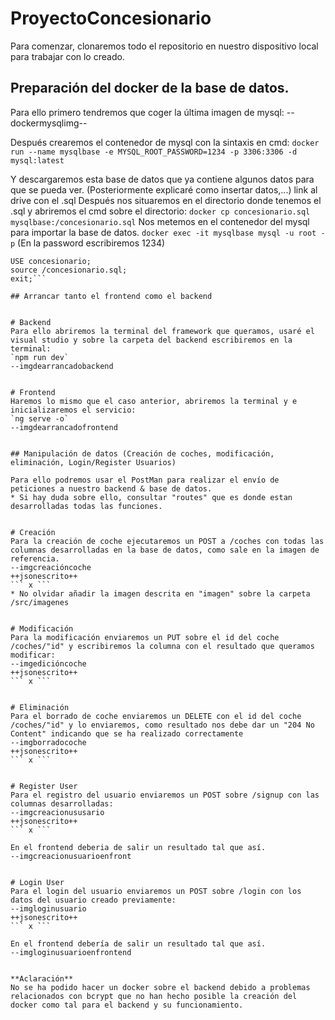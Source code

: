 # ProyectoConcesionario
Para comenzar, clonaremos todo el repositorio en nuestro dispositivo local para trabajar con lo creado.

 ## Preparación del docker de la base de datos.
 
 Para ello primero tendremos que coger la última imagen de mysql:
 --dockermysqlimg--
 
Después crearemos el contenedor de mysql con la sintaxis en cmd:
  `docker run --name mysqlbase -e MYSQL_ROOT_PASSWORD=1234 -p 3306:3306 -d mysql:latest`

Y descargaremos esta base de datos que ya contiene algunos datos para que se pueda ver. (Posteriormente explicaré como insertar datos,...)
link al drive con el .sql
Después nos situaremos en el directorio donde tenemos el .sql y abriremos el cmd sobre el directorio:
  `docker cp concesionario.sql mysqlbase:/concesionario.sql`
Nos metemos en el contenedor del mysql para importar la base de datos.
 `docker exec -it mysqlbase mysql -u root -p` 
 (En la password escribiremos 1234)
 ```CREATE DATABASE concesionario;
 USE concesionario;
 source /concesionario.sql;
 exit;```

## Arrancar tanto el frontend como el backend


# Backend
Para ello abriremos la terminal del framework que queramos, usaré el visual studio y sobre la carpeta del backend escribiremos en la terminal:
`npm run dev`
--imgdearrancadobackend


# Frontend
Haremos lo mismo que el caso anterior, abriremos la terminal y e inicializaremos el servicio:
`ng serve -o`
--imgdearrancadofrontend


## Manipulación de datos (Creación de coches, modificación, eliminación, Login/Register Usuarios)

Para ello podremos usar el PostMan para realizar el envío de peticiones a nuestro backend & base de datos.
* Si hay duda sobre ello, consultar "routes" que es donde estan desarrolladas todas las funciones.


# Creación
Para la creación de coche ejecutaremos un POST a /coches con todas las columnas desarrolladas en la base de datos, como sale en la imagen de referencia.
--imgcreacióncoche
++jsonescrito++
``` x ```
* No olvidar añadir la imagen descrita en "imagen" sobre la carpeta /src/imagenes


# Modificación
Para la modificación enviaremos un PUT sobre el id del coche /coches/"id" y escribiremos la columna con el resultado que queramos modificar:
--imgedicióncoche
++jsonescrito++
``` x ```


# Eliminación
Para el borrado de coche enviaremos un DELETE con el id del coche /coches/"id" y lo enviaremos, como resultado nos debe dar un "204 No Content" indicando que se ha realizado correctamente
--imgborradocoche
++jsonescrito++
``` x ```


# Register User
Para el registro del usuario enviaremos un POST sobre /signup con las columnas desarrolladas:
--imgcreacionususario
++jsonescrito++
``` x ```

En el frontend deberia de salir un resultado tal que así.
--imgcreacionusuarioenfront


# Login User 
Para el login del usuario enviaremos un POST sobre /login con los datos del usuario creado previamente:
--imgloginusuario
++jsonescrito++
``` x ```

En el frontend debería de salir un resultado tal que así.
--imgloginusuarioenfrontend


**Aclaración**
No se ha podido hacer un docker sobre el backend debido a problemas relacionados con bcrypt que no han hecho posible la creación del docker como tal para el backend y su funcionamiento.
